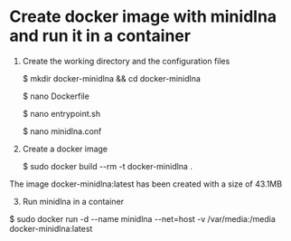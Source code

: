 # Create docker image with minidlna and run it in a container

1. Create the working directory and the configuration files

    $ mkdir docker-minidlna && cd docker-minidlna
  
    $ nano Dockerfile
  
    $ nano entrypoint.sh
  
    $ nano minidlna.conf
  

2. Create a docker image
  
    $ sudo docker build --rm -t docker-minidlna .

The image docker-minidlna:latest has been created with a size of 43.1MB

3. Run minidlna in a container

  $ sudo docker run -d --name minidlna --net=host -v /var/media:/media docker-minidlna:latest
